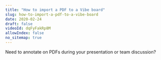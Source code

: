 ```yaml
---
title: "How to import a PDF to a Vibe board"
slug: how-to-import-a-pdf-to-a-vibe-board
date: 2020-02-24
draft: false
videoId: dqFyFakRp8M
allowIndex: false
no_sitemap: true
---
```




Need to annotate on PDFs during your presentation or team discussion?
